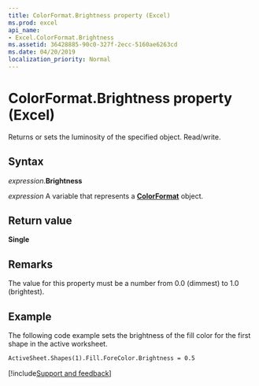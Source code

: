 ```yaml
---
title: ColorFormat.Brightness property (Excel)
ms.prod: excel
api_name:
- Excel.ColorFormat.Brightness
ms.assetid: 36428885-90c0-327f-2ecc-5160ae6263cd
ms.date: 04/20/2019
localization_priority: Normal
---
```



# ColorFormat.Brightness property (Excel)

Returns or sets the luminosity of the specified object. Read/write.


## Syntax

_expression_.**Brightness**

_expression_ A variable that represents a **[ColorFormat](Excel.ColorFormat.md)** object.


## Return value

**Single**


## Remarks

The value for this property must be a number from 0.0 (dimmest) to 1.0 (brightest).


## Example

The following code example sets the brightness of the fill color for the first shape in the active worksheet.

```vb
ActiveSheet.Shapes(1).Fill.ForeColor.Brightness = 0.5
```



[!include[Support and feedback](~/includes/feedback-boilerplate.md)]